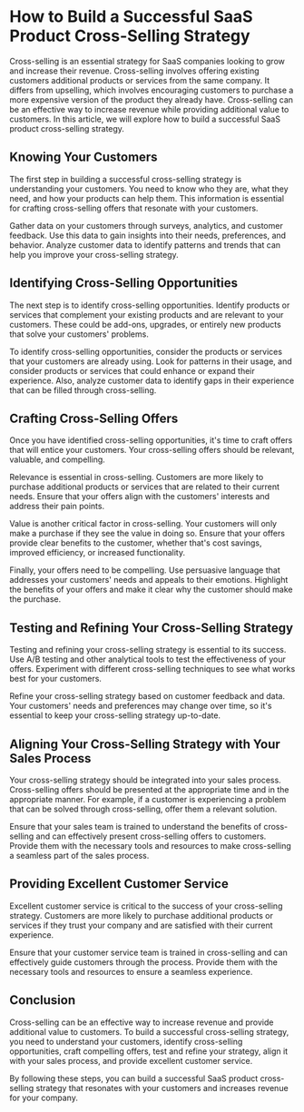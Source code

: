# How to Build a Successful SaaS Product Cross-Selling Strategy

Cross-selling is an essential strategy for SaaS companies looking to grow and increase their revenue. Cross-selling involves offering existing customers additional products or services from the same company. It differs from upselling, which involves encouraging customers to purchase a more expensive version of the product they already have. Cross-selling can be an effective way to increase revenue while providing additional value to customers. In this article, we will explore how to build a successful SaaS product cross-selling strategy.

## Knowing Your Customers

The first step in building a successful cross-selling strategy is understanding your customers. You need to know who they are, what they need, and how your products can help them. This information is essential for crafting cross-selling offers that resonate with your customers.

Gather data on your customers through surveys, analytics, and customer feedback. Use this data to gain insights into their needs, preferences, and behavior. Analyze customer data to identify patterns and trends that can help you improve your cross-selling strategy.

## Identifying Cross-Selling Opportunities

The next step is to identify cross-selling opportunities. Identify products or services that complement your existing products and are relevant to your customers. These could be add-ons, upgrades, or entirely new products that solve your customers' problems.

To identify cross-selling opportunities, consider the products or services that your customers are already using. Look for patterns in their usage, and consider products or services that could enhance or expand their experience. Also, analyze customer data to identify gaps in their experience that can be filled through cross-selling.

## Crafting Cross-Selling Offers

Once you have identified cross-selling opportunities, it's time to craft offers that will entice your customers. Your cross-selling offers should be relevant, valuable, and compelling.

Relevance is essential in cross-selling. Customers are more likely to purchase additional products or services that are related to their current needs. Ensure that your offers align with the customers' interests and address their pain points.

Value is another critical factor in cross-selling. Your customers will only make a purchase if they see the value in doing so. Ensure that your offers provide clear benefits to the customer, whether that's cost savings, improved efficiency, or increased functionality.

Finally, your offers need to be compelling. Use persuasive language that addresses your customers' needs and appeals to their emotions. Highlight the benefits of your offers and make it clear why the customer should make the purchase.

## Testing and Refining Your Cross-Selling Strategy

Testing and refining your cross-selling strategy is essential to its success. Use A/B testing and other analytical tools to test the effectiveness of your offers. Experiment with different cross-selling techniques to see what works best for your customers.

Refine your cross-selling strategy based on customer feedback and data. Your customers' needs and preferences may change over time, so it's essential to keep your cross-selling strategy up-to-date.

## Aligning Your Cross-Selling Strategy with Your Sales Process

Your cross-selling strategy should be integrated into your sales process. Cross-selling offers should be presented at the appropriate time and in the appropriate manner. For example, if a customer is experiencing a problem that can be solved through cross-selling, offer them a relevant solution.

Ensure that your sales team is trained to understand the benefits of cross-selling and can effectively present cross-selling offers to customers. Provide them with the necessary tools and resources to make cross-selling a seamless part of the sales process.

## Providing Excellent Customer Service

Excellent customer service is critical to the success of your cross-selling strategy. Customers are more likely to purchase additional products or services if they trust your company and are satisfied with their current experience.

Ensure that your customer service team is trained in cross-selling and can effectively guide customers through the process. Provide them with the necessary tools and resources to ensure a seamless experience.

## Conclusion

Cross-selling can be an effective way to increase revenue and provide additional value to customers. To build a successful cross-selling strategy, you need to understand your customers, identify cross-selling opportunities, craft compelling offers, test and refine your strategy, align it with your sales process, and provide excellent customer service.

By following these steps, you can build a successful SaaS product cross-selling strategy that resonates with your customers and increases revenue for your company.